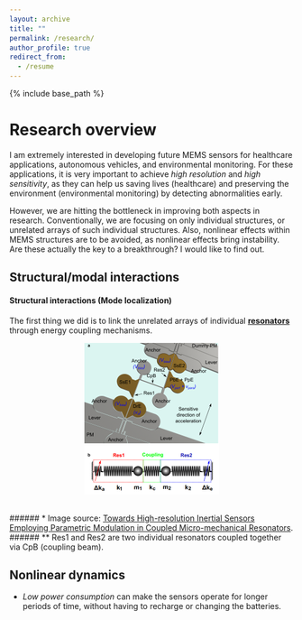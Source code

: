 ```yaml
---
layout: archive
title: ""
permalink: /research/
author_profile: true
redirect_from:
  - /resume
---
```


{% include base_path %}

Research overview
======

I am extremely interested in developing future MEMS sensors for healthcare applications, autonomous vehicles, and environmental monitoring. For these applications, it is very important to achieve <i>high resolution</i> and <i>high sensitivity</i>, as they can help us saving lives (healthcare) and preserving the environment (environmental monitoring) by detecting abnormalities early.

However, we are hitting the bottleneck in improving both aspects in research. Conventionally, we are focusing on only individual structures, or unrelated arrays of such individual structures. Also, nonlinear effects within MEMS structures are to be avoided, as nonlinear effects bring instability. Are these actually the key to a breakthrough? I would like to find out.

## Structural/modal interactions

#### Structural interactions (Mode localization)

The first thing we did is to link the unrelated arrays of individual <a href="https://en.wikipedia.org/wiki/Resonator"><b>resonators</b></a> through energy coupling mechanisms.
<p align="center">
<img src="/images/CoupledResonators.png" height="268" width="239">  
</p>
<br>
###### * Image source: <a href="https://journals.aps.org/prapplied/abstract/10.1103/PhysRevApplied.12.044005"> Towards High-resolution Inertial Sensors Employing Parametric Modulation in Coupled Micro-mechanical Resonators</a>.
###### ** Res1 and Res2 are two individual resonators coupled together via CpB (coupling beam).



## Nonlinear dynamics


* <i>Low power consumption</i> can make the sensors operate for longer periods of time, without having to recharge or changing the batteries.
